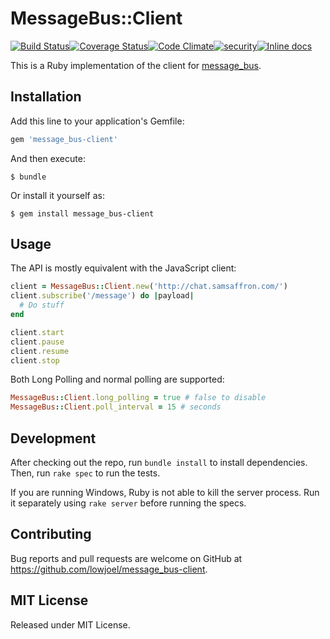 # MessageBus::Client
[![Build Status](https://travis-ci.org/lowjoel/message_bus-client.svg?branch=master)](https://travis-ci.org/lowjoel/message_bus-client)[![Coverage Status](https://coveralls.io/repos/github/lowjoel/message_bus-client/badge.svg?branch=master)](https://coveralls.io/github/lowjoel/message_bus-client?branch=master)[![Code Climate](https://codeclimate.com/github/lowjoel/message_bus-client/badges/gpa.svg)](https://codeclimate.com/github/lowjoel/message_bus-client)[![security](https://hakiri.io/github/lowjoel/message_bus-client/master.svg)](https://hakiri.io/github/lowjoel/message_bus-client/master)[![Inline docs](http://inch-ci.org/github/lowjoel/message_bus-client.svg?branch=master)](http://inch-ci.org/github/lowjoel/message_bus-client)

This is a Ruby implementation of the client for
[message_bus](https://github.com/samsaffron/message_bus).

## Installation

Add this line to your application's Gemfile:

```ruby
gem 'message_bus-client'
```

And then execute:

    $ bundle

Or install it yourself as:

    $ gem install message_bus-client

## Usage

The API is mostly equivalent with the JavaScript client:

```ruby
client = MessageBus::Client.new('http://chat.samsaffron.com/')
client.subscribe('/message') do |payload|
  # Do stuff
end

client.start
client.pause
client.resume
client.stop
```

Both Long Polling and normal polling are supported:

```ruby
MessageBus::Client.long_polling = true # false to disable
MessageBus::Client.poll_interval = 15 # seconds
```

## Development

After checking out the repo, run `bundle install` to install dependencies. Then, run `rake spec` to
run the tests.

If you are running Windows, Ruby is not able to kill the server process. Run it separately using
`rake server` before running the specs.

## Contributing

Bug reports and pull requests are welcome on GitHub at
https://github.com/lowjoel/message_bus-client.

## MIT License

Released under MIT License.

